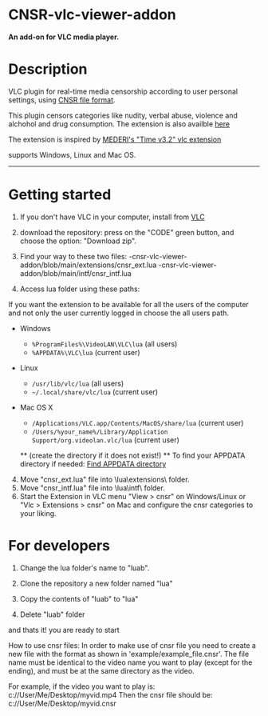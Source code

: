 # CNSR-vlc-viewer-addon

**An add-on for VLC media player.**

# Description

VLC plugin for real-time media censorship according to user personal settings,
using [CNSR file format](https://github.com/ophirhan/cnsr-file-format-specification).

This plugin censors categories like nudity, verbal abuse, violence and alchohol and drug consumption.
The extension is also availble [here](https://addons.videolan.org/p/1537958/)

The extension is inspired by [MEDERI's "Time v3.2" vlc extension](https://addons.videolan.org/p/1154032/)

supports Windows, Linux and Mac OS.
_____________________________________________________________________________________________________

# Getting started

1. If you don't have VLC in your computer, install from [VLC](https://www.videolan.org/)
2. download the repository: press on the "CODE" green button, and choose the option: "Download zip".
3. Find your way to these two files: 
-cnsr-vlc-viewer-addon/blob/main/extensions/cnsr_ext.lua
-cnsr-vlc-viewer-addon/blob/main/intf/cnsr_intf.lua
			       
4. Access lua folder using these paths:

If you want the extension to be available for all the users of the 
computer and not only the user currently logged in choose the all users path.

- Windows
  - `%ProgramFiles%\VideoLAN\VLC\lua` (all users)
  - `%APPDATA%\VLC\lua` (current user)
- Linux
  - `/usr/lib/vlc/lua` (all users)
  - `~/.local/share/vlc/lua` (current user)

- Mac OS X
  - `/Applications/VLC.app/Contents/MacOS/share/lua` (current user)
  - `/Users/%your_name%/Library/Application Support/org.videolan.vlc/lua` (current user) 
  
  ** (create the directory if it does not exist!)
** To find your APPDATA directory if needed:  [Find APPDATA directory](https://www.minitool.com/data-recovery/how-find-appdata-folder.html)


4. Move "cnsr_ext.lua" file into \lua\extensions\ folder.
5. Move "cnsr_intf.lua" file into \lua\intf\ folder.
6. Start the Extension in VLC menu "View > cnsr" on Windows/Linux or "Vlc > Extensions > cnsr" on Mac and configure the cnsr categories to your liking.

# For developers

1. Change the lua folder's name to "luab".

2. Clone the repository a new folder named "lua"

3. Copy the contents of "luab" to "lua"

4. Delete "luab" folder

and thats it! you are ready to start

How to use cnsr files:
In order to make use of cnsr file you need to create a new file with the format as shown in 'example/example_file.cnsr'. 
The file name must be identical to the video name you want to play (except for the ending), and must be at the same directory as the video.

For example, if the video you want to play is:
c://User/Me/Desktop/myvid.mp4
Then the cnsr file should be:
c://User/Me/Desktop/myvid.cnsr
